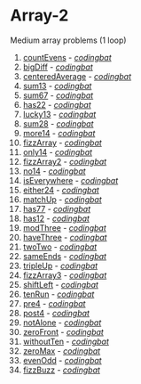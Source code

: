 # Array-2

Medium array problems (1 loop)

1. [countEvens](https://github.com/liampuk/code-practice/blob/master/codingbat/array-2/countEvens.md) - _[codingbat](http://codingbat.com/prob/p162010)_
2. [bigDiff](https://github.com/liampuk/code-practice/blob/master/codingbat/array-2/bigDiff.md) - _[codingbat](http://codingbat.com/prob/p196640)_
3. [centeredAverage](https://github.com/liampuk/code-practice/blob/master/codingbat/array-2/centeredAverage.md) - _[codingbat](http://codingbat.com/prob/p136585)_
4. [sum13](https://github.com/liampuk/code-practice/blob/master/codingbat/array-2/sum13.md) - _[codingbat](http://codingbat.com/prob/p127384)_
5. [sum67](https://github.com/liampuk/code-practice/blob/master/codingbat/array-2/sum67.md) - _[codingbat](http://codingbat.com/prob/p111327)_
6. [has22](https://github.com/liampuk/code-practice/blob/master/codingbat/array-2/has22.md) - _[codingbat](http://codingbat.com/prob/p121853)_
7. [lucky13](https://github.com/liampuk/code-practice/blob/master/codingbat/array-2/lucky13.md) - _[codingbat](http://codingbat.com/prob/p194525)_
8. [sum28](https://github.com/liampuk/code-practice/blob/master/codingbat/array-2/sum28.md) - _[codingbat](http://codingbat.com/prob/p199612)_
9. [more14](https://github.com/liampuk/code-practice/blob/master/codingbat/array-2/more14.md) - _[codingbat](http://codingbat.com/prob/p104627)_
10. [fizzArray](https://github.com/liampuk/code-practice/blob/master/codingbat/array-2/fizzArray.md) - _[codingbat](http://codingbat.com/prob/p180920)_
11. [only14](https://github.com/liampuk/code-practice/blob/master/codingbat/array-2/only14.md) - _[codingbat](http://codingbat.com/prob/p186672)_
12. [fizzArray2](https://github.com/liampuk/code-practice/blob/master/codingbat/array-2/fizzArray2.md) - _[codingbat](http://codingbat.com/prob/p178353)_
13. [no14](https://github.com/liampuk/code-practice/blob/master/codingbat/array-2/no14.md) - _[codingbat](http://codingbat.com/prob/p136648)_
14. [isEverywhere](https://github.com/liampuk/code-practice/blob/master/codingbat/array-2/isEverywhere.md) - _[codingbat](http://codingbat.com/prob/p110222)_
15. [either24](https://github.com/liampuk/code-practice/blob/master/codingbat/array-2/either24.md) - _[codingbat](http://codingbat.com/prob/p191878)_
16. [matchUp](https://github.com/liampuk/code-practice/blob/master/codingbat/array-2/matchUp.md) - _[codingbat](http://codingbat.com/prob/p136254)_
17. [has77](https://github.com/liampuk/code-practice/blob/master/codingbat/array-2/has77.md) - _[codingbat](http://codingbat.com/prob/p168357)_
18. [has12](https://github.com/liampuk/code-practice/blob/master/codingbat/array-2/has12.md) - _[codingbat](http://codingbat.com/prob/p169260)_
19. [modThree](https://github.com/liampuk/code-practice/blob/master/codingbat/array-2/modThree.md) - _[codingbat](http://codingbat.com/prob/p159979)_
20. [haveThree](https://github.com/liampuk/code-practice/blob/master/codingbat/array-2/haveThree.md) - _[codingbat](http://codingbat.com/prob/p109783)_
21. [twoTwo](https://github.com/liampuk/code-practice/blob/master/codingbat/array-2/twoTwo.md) - _[codingbat](http://codingbat.com/prob/p102145)_
22. [sameEnds](https://github.com/liampuk/code-practice/blob/master/codingbat/array-2/sameEnds.md) - _[codingbat](http://codingbat.com/prob/p134300)_
23. [tripleUp](https://github.com/liampuk/code-practice/blob/master/codingbat/array-2/tripleUp.md) - _[codingbat](http://codingbat.com/prob/p137874)_
24. [fizzArray3](https://github.com/liampuk/code-practice/blob/master/codingbat/array-2/fizzArray3.md) - _[codingbat](http://codingbat.com/prob/p142539)_
25. [shiftLeft](https://github.com/liampuk/code-practice/blob/master/codingbat/array-2/shiftLeft.md) - _[codingbat](http://codingbat.com/prob/p105031)_
26. [tenRun](https://github.com/liampuk/code-practice/blob/master/codingbat/array-2/tenRun.md) - _[codingbat](http://codingbat.com/prob/p199484)_
27. [pre4](https://github.com/liampuk/code-practice/blob/master/codingbat/array-2/pre4.md) - _[codingbat](http://codingbat.com/prob/p100246)_
28. [post4](https://github.com/liampuk/code-practice/blob/master/codingbat/array-2/post4.md) - _[codingbat](http://codingbat.com/prob/p164144)_
29. [notAlone](https://github.com/liampuk/code-practice/blob/master/codingbat/array-2/notAlone.md) - _[codingbat](http://codingbat.com/prob/p169506)_
30. [zeroFront](https://github.com/liampuk/code-practice/blob/master/codingbat/array-2/zeroFront.md) - _[codingbat](http://codingbat.com/prob/p193753)_
31. [withoutTen](https://github.com/liampuk/code-practice/blob/master/codingbat/array-2/withoutTen.md) - _[codingbat](http://codingbat.com/prob/p196976)_
32. [zeroMax](https://github.com/liampuk/code-practice/blob/master/codingbat/array-2/zeroMax.md) - _[codingbat](http://codingbat.com/prob/p187050)_
33. [evenOdd](https://github.com/liampuk/code-practice/blob/master/codingbat/array-2/evenOdd.md) - _[codingbat](http://codingbat.com/prob/p105771)_
34. [fizzBuzz](https://github.com/liampuk/code-practice/blob/master/codingbat/array-2/fizzBuzz.md) - _[codingbat](http://codingbat.com/prob/p153059)_